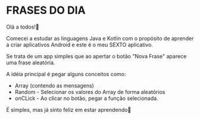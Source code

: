 # FRASES DO DIA

Olá a todos!👋  

Comecei a estudar as linguagens Java e Kotlin com o propósito de aprender a criar aplicativos Android e este é o meu SEXTO aplicativo.  

Se trata de um app simples que ao apertar o botão "Nova Frase" aparece uma frase aleatória. 

A idéia principal é pegar alguns conceitos como:  
* Array (contendo as mensagens) 
* Random - Selecionar os valores do Array de forma aleatórios 
* onCLick  - Ao clicar no botão, pegar a função selecionada. 

É simples, mas já sinto feliz em estar aprendendo🙏
